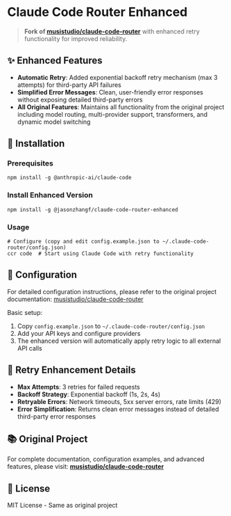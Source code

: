 # Claude Code Router Enhanced

> **Fork of [musistudio/claude-code-router](https://github.com/musistudio/claude-code-router)** with enhanced retry functionality for improved reliability.

## ✨ Enhanced Features

-   **Automatic Retry**: Added exponential backoff retry mechanism (max 3 attempts) for third-party API failures
-   **Simplified Error Messages**: Clean, user-friendly error responses without exposing detailed third-party errors
-   **All Original Features**: Maintains all functionality from the original project including model routing, multi-provider support, transformers, and dynamic model switching

## 🚀 Installation

### Prerequisites

```shell
npm install -g @anthropic-ai/claude-code
```

### Install Enhanced Version

```shell
npm install -g @jasonzhangf/claude-code-router-enhanced
```

### Usage

```shell
# Configure (copy and edit config.example.json to ~/.claude-code-router/config.json)
ccr code  # Start using Claude Code with retry functionality
```

## 🔧 Configuration

For detailed configuration instructions, please refer to the original project documentation: [musistudio/claude-code-router](https://github.com/musistudio/claude-code-router)

Basic setup:
1. Copy `config.example.json` to `~/.claude-code-router/config.json`
2. Add your API keys and configure providers
3. The enhanced version will automatically apply retry logic to all external API calls

## 🔄 Retry Enhancement Details

- **Max Attempts**: 3 retries for failed requests
- **Backoff Strategy**: Exponential backoff (1s, 2s, 4s)
- **Retryable Errors**: Network timeouts, 5xx server errors, rate limits (429)
- **Error Simplification**: Returns clean error messages instead of detailed third-party error responses

## 📚 Original Project

For complete documentation, configuration examples, and advanced features, please visit:
**[musistudio/claude-code-router](https://github.com/musistudio/claude-code-router)**

## 📝 License

MIT License - Same as original project

